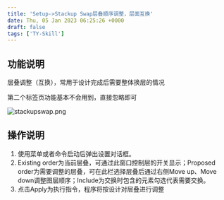 ```yaml
---
title: 'Setup->Stackup Swap层叠顺序调整，层面互换'
date: Thu, 05 Jan 2023 06:25:26 +0000
draft: false
tags: ['TY-Skill']
---
```


功能说明
----

层叠调整（互换），常用于设计完成后需要整体换层的情况

第二个标签页功能基本不会用到，直接忽略即可

![stackupswap.png](https://a1024.synology.me:222/images/blog2023/stackupswap.png)

操作说明
----

1.  使用菜单或者命令启动后弹出设置对话框。
2.  Existing order为当前层叠，可通过此窗口控制层的开关显示；Proposed order为需要调整的层叠，可在此栏选择层叠后通过右侧Move up、Move down调整图层顺序；Include为交换时包含的元素勾选代表需要交换。
3.  点击Apply为执行指令，程序将按设计对层叠进行调整
